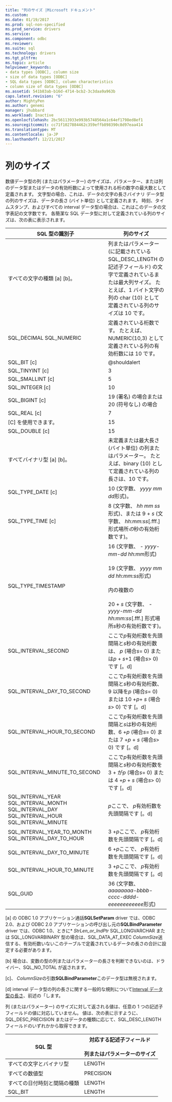 ```yaml
---
title: "列のサイズ |Microsoft ドキュメント"
ms.custom: 
ms.date: 01/19/2017
ms.prod: sql-non-specified
ms.prod_service: drivers
ms.service: 
ms.component: odbc
ms.reviewer: 
ms.suite: sql
ms.technology: drivers
ms.tgt_pltfrm: 
ms.topic: article
helpviewer_keywords:
- data types [ODBC], column size
- size of data types [ODBC]
- SQL data types [ODBC], column characteristics
- column size of data types [ODBC]
ms.assetid: 541b83ab-b16d-4714-bcb2-3c3daa9a963b
caps.latest.revision: "6"
author: MightyPen
ms.author: genemi
manager: jhubbard
ms.workload: Inactive
ms.openlocfilehash: 2bc56113933e993b5748564a1c64ef1798ed8ef1
ms.sourcegitcommit: cc71f1027884462c359effb898390c8d97eaa414
ms.translationtype: MT
ms.contentlocale: ja-JP
ms.lasthandoff: 12/21/2017
---
```

# <a name="column-size"></a>列のサイズ
数値データ型の列 (またはパラメーター) のサイズは、パラメーター、または列のデータ型またはデータの有効桁数によって使用される桁の数字の最大数として定義されます。 文字型の場合、これは、データの文字の長さバイナリ データ型の列のサイズは、データの長さ (バイト単位) として定義されます。 時刻、タイムスタンプ、およびすべての interval データ型の場合は、これはこのデータの文字表記の文字数です。 各簡潔な SQL データ型に対して定義されている列のサイズは、次の表に表示されます。  
  
|SQL 型の識別子|列のサイズ|  
|-------------------------|-----------------|  
|すべての文字の種類 [a] [b]。|列またはパラメーター (に記載されている SQL_DESC_LENGTH の記述子フィールド) の文字で定義されているまたは最大列サイズ。 たとえば、1 バイト文字の列の char (10) として定義されている列のサイズは 10 です。|  
|SQL_DECIMAL SQL_NUMERIC|定義されている桁数です。 たとえば、NUMERIC(10,3) として定義されている列の有効桁数には 10 です。|  
|SQL_BIT [c]|@shouldalert|  
|SQL_TINYINT [c]|3|  
|SQL_SMALLINT [c]|5|  
|SQL_INTEGER [c]|10|  
|SQL_BIGINT [c]|19 (署名) の場合または 20 (符号なし) の場合|  
|SQL_REAL [c]|7|  
|[C] を使用できます。|15|  
|SQL_DOUBLE [c]|15|  
|すべてバイナリ型 [a] [b]。|未定義または最大長さ (バイト単位) の列またはパラメーター。 たとえば、binary (10) として定義されている列の長さは、10 です。|  
|SQL_TYPE_DATE [c]|10 (文字数、 *yyyy mm dd*形式)。|  
|SQL_TYPE_TIME [c]|8 (文字数、 *hh mm ss*形式)、または 9 + *s* (文字数、 *hh:mm:ss*[.fff.] 形式場所*の*秒の有効桁数です)。|  
|SQL_TYPE_TIMESTAMP|16 (文字数、 *- yyyy-mm-dd hh:mm*形式)<br /><br /> 19 (文字数、 *yyyy mm dd* *hh:mm:ss*形式)<br /><br /> 内の複数の<br /><br /> 20 + *s* (文字数、 *- yyyy-mm-dd hh:mm:ss*[.fff.] 形式場所*s*秒の有効桁数です)。|  
|SQL_INTERVAL_SECOND|ここで*p*有効桁数を先頭間隔と*s*秒の有効桁数は、 *p* (場合*s*= 0) または*p* + *s*+1 (場合*s*> 0) です [。d]|  
|SQL_INTERVAL_DAY_TO_SECOND|ここで*p*有効桁数を先頭間隔と*s*秒の有効桁数、9 以降を*p* (場合*s*= 0) または 10 +*p*+ *s* (場合*s*> 0) です [。d]|  
|SQL_INTERVAL_HOUR_TO_SECOND|ここで*p*有効桁数を先頭間隔と*s*は秒の有効桁数、6 +*p* (場合*s*= 0) または 7 +*p* + *s* (場合*s*> 0) です [。d]|  
|SQL_INTERVAL_MINUTE_TO_SECOND|ここで*p*有効桁数を先頭間隔と*s*秒の有効桁数を 3 + が*p* (場合*s*= 0) または 4 +*p* + *s* (場合*s*> 0) です [。d]|  
|SQL_INTERVAL_YEAR SQL_INTERVAL_MONTH SQL_INTERVAL_DAY SQL_INTERVAL_HOUR SQL_INTERVAL_MINUTE|*p*ここで、 *p*有効桁数を先頭間隔です [。d]|  
|SQL_INTERVAL_YEAR_TO_MONTH SQL_INTERVAL_DAY_TO_HOUR|3 +*p*ここで、 *p*有効桁数を先頭間隔です [。d]|  
|SQL_INTERVAL_DAY_TO_MINUTE|6 +*p*ここで、 *p*有効桁数を先頭間隔です [。d]|  
|SQL_INTERVAL_HOUR_TO_MINUTE|3 +*p*ここで、 *p*有効桁数を先頭間隔です [。d]|  
|SQL_GUID|36 (文字数、 *aaaaaaaa-bbbb-cccc-dddd-eeeeeeeeeeee*形式)|  
  
 [a] の ODBC 1.0 アプリケーション通話**SQLSetParam** driver では、ODBC 2.0、および ODBC 2.0 アプリケーションの呼び出し元の**SQLBindParameter** driver では、ODBC 1.0、ときに\* *StrLen_or_IndPtr* SQL_LONGVARCHAR または SQL_LONGVARBINARY 型の場合は、SQL_DATA_AT_EXEC *ColumnSize*送信する、有効桁数いないこのテーブルで定義されているデータの長さの合計に設定する必要があります。  
  
 [b] 場合は、変数の型の列またはパラメーターの長さを判断できないのは、ドライバー、SQL_NO_TOTAL が返されます。  
  
 [c]、 *ColumnSize*の引数**SQLBindParameter**このデータ型は無視されます。  
  
 [d] interval データ型の列の長さに関する一般的な規則について[Interval データ型の長さ](../../../odbc/reference/appendixes/interval-data-type-length.md)、前述の「します。  
  
 列 (またはパラメーター) のサイズに対して返される値は、任意の 1 つの記述子フィールドの値に対応していません。 値は、次の表に示すように、SQL_DESC_PRECISION またはデータの種類に応じて、SQL_DESC_LENGTH フィールドのいずれかから取得できます。  
  
|SQL 型|対応する記述子フィールド<br /><br /> 列またはパラメーターのサイズ|  
|--------------|--------------------------------------------------------------------|  
|すべての文字とバイナリ型|LENGTH|  
|すべての数値型|PRECISION|  
|すべての日付時刻と間隔の種類|LENGTH|  
|SQL_BIT|LENGTH|
